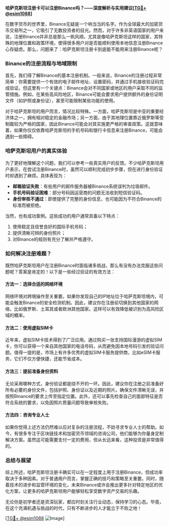 **哈萨克斯坦注册卡可以注册Binance吗？——深度解析与实用建议[[TG💪+ @esim1088](https://t.me/s/esim1088)]**

在数字货币的世界里，Binance无疑是一个响当当的名字。作为全球最大的加密货币交易所之一，它吸引了无数投资者的目光。然而，对于许多非英语国家的用户来说，注册Binance并非总是那么一帆风顺。尤其是像哈萨克斯坦这样的国家，其特殊的地理位置和政策环境，使得很多用户对是否能顺利使用本地信息注册Binance心存疑虑。那么，问题来了：哈萨克斯坦注册卡到底能不能用来注册Binance呢？

### Binance的注册流程与地域限制

首先，我们得了解Binance的基本注册机制。一般来说，Binance的注册过程非常简单：你需要提供一个有效的电子邮件地址、设置密码，并通过手机接收验证码完成验证。但这里有一个关键点：Binance会对不同国家或地区的用户采取不同的监管措施。例如，在某些高风险地区，Binance可能会要求用户提供额外的身份证明文件（如护照或身份证），甚至可能限制某些功能的使用。

对于哈萨克斯坦的用户而言，情况比较特殊。一方面，哈萨克斯坦是中亚的重要经济体之一，拥有相对稳定的金融市场；另一方面，由于其地理位置靠近俄罗斯等受制裁较为严格的国家，因此Binance可能会对其实施更严格的审查政策。这就意味着，如果你仅仅依靠哈萨克斯坦的手机号码和银行卡信息来注册Binance，可能会遇到一些障碍。

### 哈萨克斯坦用户的真实体验

为了更好地理解这个问题，我们可以参考一些真实用户的反馈。不少哈萨克斯坦用户表示，在尝试注册Binance时，虽然可以顺利完成初步步骤，但在进行身份验证时却遇到了麻烦。具体表现为：

- **邮箱验证失败**：有些用户的邮件服务器被Binance系统误判为垃圾邮件。
- **手机号码验证困难**：部分号码因运营商的问题无法收到短信验证码。
- **身份审核不通过**：即使提供了完整的身份信息，也可能因为不符合Binance的标准而被拒绝。

当然，也有成功案例。这些成功的用户通常具备以下特点：
1. 使用稳定且信誉良好的国际手机号码；
2. 提供清晰可辨的身份照片；
3. 对Binance的规则有充分了解并严格遵守。

### 如何解决注册难题？

既然哈萨克斯坦用户在注册Binance时面临诸多挑战，那么有没有办法克服这些问题呢？答案是肯定的！以下是一些经过验证的有效方法：

#### 方法一：选择合适的网络环境
网络环境对跨境操作至关重要。如果你发现自己的IP地址位于哈萨克斯坦境内，可能会触发Binance的安全检测机制。因此，建议你在注册前切换到其他国家的网络，比如俄罗斯、土耳其或者欧洲其他国家。这样可以有效降低被识别为高风险区域的概率。

#### 方法二：使用虚拟SIM卡
近年来，虚拟SIM卡技术得到了广泛应用。通过购买一张支持国际漫游的虚拟SIM卡，你可以获得一个来自其他国家的电话号码，从而避免因本地号码引发的验证问题。值得一提的是，市场上有许多优秀的虚拟SIM卡服务提供商，比如eSIM卡服务，它们不仅方便快捷，还能节省成本。

#### 方法三：提前准备身份资料
无论采用哪种方式，身份验证都是绕不开的一环。因此，建议你在注册之前准备好所有必要的身份文件，包括护照、身份证以及近期的照片。确保文件清晰无误，并按照Binance的要求上传至指定位置。此外，还可以事先检查自己的面部特征是否符合系统的要求，以免因照片质量问题导致审核失败。

#### 方法四：咨询专业人士
如果你觉得上述方法仍然难以应对复杂的注册流程，不妨寻求专业人士的帮助。如今，有很多专注于区块链技术和加密货币领域的咨询公司，他们能够为你量身定制解决方案。虽然这可能需要支付一定的费用，但从长远来看，这种投资是非常值得的。

### 总结与展望

综上所述，哈萨克斯坦注册卡确实可以在一定程度上用于注册Binance，但成功率取决于多种因素。对于普通用户而言，掌握正确的技巧和策略至关重要。同时，随着技术的进步和监管环境的变化，未来Binance或许会推出更多针对特定地区的优化方案，让更多的哈萨克斯坦用户能够轻松享受数字资产交易的乐趣。

无论你是初学者还是资深玩家，都应时刻关注行业动态，保持学习的心态。毕竟，在这个充满机遇与挑战的时代，只有不断进步的人才能立于不败之地！

[[TG💪+ @esim1088](https://t.me/s/esim1088) ![Image](https://i.postimg.cc/4NQfJmqS/Snipaste-2025-05-13-00-14-12.png)]